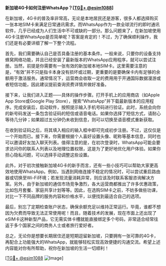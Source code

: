 **新加坡4G卡如何注册WhatsApp？[[TG💪+ @esim1088](https://t.me/s/esim1088)]**

在新加坡，4G卡的普及率非常高，无论是本地居民还是游客，很多人都选择购买一张本地SIM卡来满足日常通讯需求。而WhatsApp作为一款全球流行的即时通讯软件，几乎已经成为人们生活中不可或缺的一部分。那么问题来了，在新加坡使用4G卡注册WhatsApp是否简单呢？答案是肯定的！不过，为了确保顺利操作，我们还是有必要详细了解一下整个流程。

首先，我们需要确认自己是否具备注册的基本条件。一般来说，只要你的设备支持蜂窝网络功能，并且已经安装了最新版本的WhatsApp应用程序，就可以尝试注册。当然，前提是你需要有一张有效的新加坡本地SIM卡。这里需要注意的是，“有效”并不只是指卡本身没有损坏或过期，更重要的是要确保卡内有足够的余额用于激活服务。通常情况下，运营商会收取一定的费用用于开通国际数据漫游或者短信功能，因此建议提前查询资费详情并做好准备。

接下来，让我们进入正题——具体的操作步骤。打开手机上的应用商店（如Apple App Store或Google Play Store），搜索“WhatsApp”并下载最新版本的应用程序。完成安装后，启动软件，按照提示输入手机号码进行验证。此时，系统会向你的新号码发送一条包含验证码的短信或语音电话。如果你选择了短信方式，请耐心等待几分钟；如果超过五分钟仍未收到信息，则可以切换至语音模式重新获取。

在收到验证码之后，将其填入相应的输入框中即可完成初步注册。不过，这仅仅是一个开始而已。接下来，你需要根据个人喜好设置头像、昵称等基本信息，同时也可以邀请好友加入聊天列表。值得注意的是，在初次登录时，WhatsApp可能会要求访问你的联系人列表以及地理位置权限，这是为了更好地优化用户体验。如果你担心隐私问题，可以选择手动调整这些设置。

此外，对于初次接触新加坡4G卡的新手而言，还有一些小技巧可以帮助大家更高效地使用WhatsApp。例如，当遇到网络连接不稳定的情况时，可以尝试重启路由器或切换至Wi-Fi环境；若发现流量消耗异常，则应该及时联系客服咨询解决方案。另外，由于新加坡的通信市场竞争激烈，各大运营商都推出了许多优惠政策，比如包月套餐、家庭共享计划等等。因此，在选购SIM卡之前，不妨多做些功课，对比一下不同品牌的服务内容和价格水平，以便找到最适合自己的选项。

最后，别忘了定期检查账户状态，确保余额充足以维持正常运行。毕竟，谁都不想因为欠费而导致无法正常使用呢！而且，随着技术的发展，现在市面上还出现了eSIM卡这种新型产品，它无需实体卡槽就能直接绑定多个号码，非常适合经常往返于多个国家之间的商务人士或者旅行爱好者。

总之，无论你是想要长期居住还是短期逗留新加坡，只要拥有一张可靠的4G卡，再配合上功能强大的WhatsApp，就能够轻松实现高效便捷的沟通交流。希望上述内容能对你有所帮助，祝你在新加坡的生活一切顺利！

[[TG💪+ @esim1088](https://t.me/s/esim1088) ![Image](https://i.postimg.cc/4NQfJmqS/Snipaste-2025-05-13-00-14-12.png)]